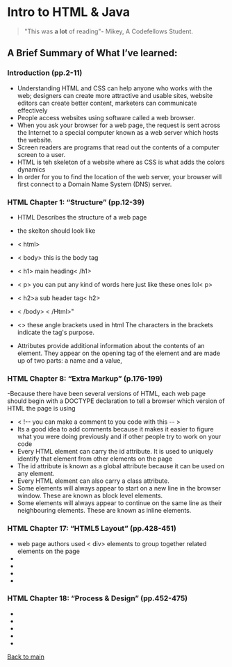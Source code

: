 # Intro to HTML & Java 
> "This was **a lot** of reading"- Mikey, A Codefellows Student.

## A Brief Summary of What I’ve learned:

### Introduction (pp.2-11)

- Understanding HTML and CSS can help anyone who works with the web; designers can create more attractive and usable sites, website editors can create better content, marketers can communicate effectively
- People access websites using software called a web browser.
- When you ask your browser for a web page, the request is sent across the Internet to a special computer known as a web server which hosts the website.
- Screen readers are programs that read out the contents of a computer screen to a user.
- HTML is teh skeleton of a website where as CSS is what adds the colors dynamics
- In order for you to find the location of the web server, your browser will first connect to a Domain Name System (DNS) server.

### HTML Chapter 1: “Structure” (pp.12-39)

- HTML Describes the structure of a web page
- the skelton should look like
- < html>
- < body> this is the body tag
- < h1> main heading< /h1>
- < p> you can put any kind of words here just like these ones lol< p>
- < h2>a sub header tag< h2>
- < /body>
< /Html>"

- <> these angle brackets used in html The characters in the brackets indicate the tag's purpose.
- Attributes provide additional information about the contents of an element. They appear on the opening tag of the element and are made up of two parts: a name and a value,
### HTML Chapter 8: “Extra Markup” (p.176-199)

-Because there have been several versions of HTML, each web page should begin with a DOCTYPE declaration to tell a browser which version of HTML the page is using
- < !-- you can make a comment to you code with this -- > 
- Its a good idea to add comments because it makes it easier to figure what you were doing previously and if other people try to work on your code
- Every HTML element can carry the id attribute. It is used to uniquely identify that element from other elements on the page
- The id attribute is known as a global attribute because it can be used on any element.
- Every HTML element can also carry a class attribute.
- Some elements will always appear to start on a new line in the browser window. These are known as block level elements.
- Some elements will always appear to continue on the same line as their neighbouring elements. These are known as inline elements.
### HTML Chapter 17: “HTML5 Layout” (pp.428-451)
- web page authors used < div> elements to group together related elements on the page
-
-
-
-
### HTML Chapter 18: “Process & Design” (pp.452-475)
-
-
-
-
-

[Back to main](README.md)